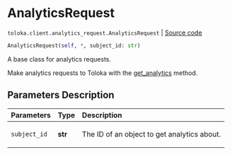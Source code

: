 # AnalyticsRequest
`toloka.client.analytics_request.AnalyticsRequest` | [Source code](https://github.com/Toloka/toloka-kit/blob/v1.2.0.post1/src/client/analytics_request.py#L24)

```python
AnalyticsRequest(self, *, subject_id: str)
```

A base class for analytics requests.


Make analytics requests to Toloka with the [get_analytics](toloka.client.TolokaClient.get_analytics.md) method.

## Parameters Description

| Parameters | Type | Description |
| :----------| :----| :-----------|
`subject_id`|**str**|<p>The ID of an object to get analytics about.</p>
